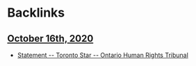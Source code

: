 
# Backlinks
## [October 16th, 2020](<October 16th, 2020.md>)
- [Statement -- Toronto Star -- Ontario Human Rights Tribunal](<Statement -- Toronto Star -- Ontario Human Rights Tribunal.md>)

